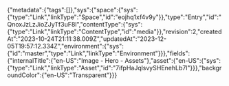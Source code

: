 {"metadata":{"tags":[]},"sys":{"space":{"sys":{"type":"Link","linkType":"Space","id":"eojhq1xf4v9y"}},"type":"Entry","id":"QnoxJzLzJioZJyTf3uF8l","contentType":{"sys":{"type":"Link","linkType":"ContentType","id":"media"}},"revision":2,"createdAt":"2023-10-24T21:11:38.009Z","updatedAt":"2023-12-05T19:57:12.334Z","environment":{"sys":{"id":"master","type":"Link","linkType":"Environment"}}},"fields":{"internalTitle":{"en-US":"Image - Hero - Assets"},"asset":{"en-US":{"sys":{"type":"Link","linkType":"Asset","id":"7ifpHaJqlsvySHEnehLb7l"}}},"backgroundColor":{"en-US":"Transparent"}}}
